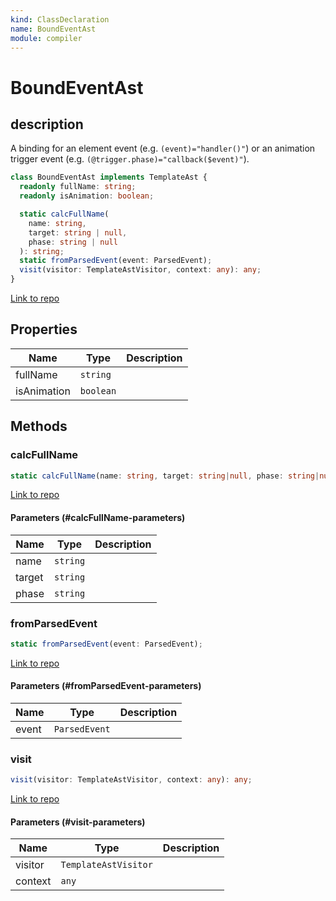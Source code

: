 ```yaml
---
kind: ClassDeclaration
name: BoundEventAst
module: compiler
---
```


# BoundEventAst

## description

A binding for an element event (e.g. `(event)="handler()"`) or an animation trigger event (e.g.
`(@trigger.phase)="callback($event)"`).

```ts
class BoundEventAst implements TemplateAst {
  readonly fullName: string;
  readonly isAnimation: boolean;

  static calcFullName(
    name: string,
    target: string | null,
    phase: string | null
  ): string;
  static fromParsedEvent(event: ParsedEvent);
  visit(visitor: TemplateAstVisitor, context: any): any;
}
```

[Link to repo](https://github.com/timdeschryver/angular/blob/master/packages/compiler/src/template_parser/template_ast.ts#L116-L150)

## Properties

| Name        | Type      | Description |
| ----------- | --------- | ----------- |
| fullName    | `string`  |             |
| isAnimation | `boolean` |             |

## Methods

### calcFullName

```ts
static calcFullName(name: string, target: string|null, phase: string|null): string;
```

[Link to repo](https://github.com/timdeschryver/angular/blob/master/packages/compiler/src/template_parser/template_ast.ts#L128-L137)

#### Parameters (#calcFullName-parameters)

| Name   | Type     | Description |
| ------ | -------- | ----------- |
| name   | `string` |             |
| target | `string` |             |
| phase  | `string` |             |

### fromParsedEvent

```ts
static fromParsedEvent(event: ParsedEvent);
```

[Link to repo](https://github.com/timdeschryver/angular/blob/master/packages/compiler/src/template_parser/template_ast.ts#L139-L145)

#### Parameters (#fromParsedEvent-parameters)

| Name  | Type          | Description |
| ----- | ------------- | ----------- |
| event | `ParsedEvent` |             |

### visit

```ts
visit(visitor: TemplateAstVisitor, context: any): any;
```

[Link to repo](https://github.com/timdeschryver/angular/blob/master/packages/compiler/src/template_parser/template_ast.ts#L147-L149)

#### Parameters (#visit-parameters)

| Name    | Type                 | Description |
| ------- | -------------------- | ----------- |
| visitor | `TemplateAstVisitor` |             |
| context | `any`                |             |
